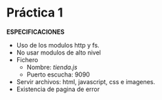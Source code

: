  # Práctica 1

**ESPECIFICACIONES**

* Uso de los modulos http y fs. 
* No usar modulos de alto nivel
* Fichero
    * Nombre: *tienda.js*
    * Puerto escucha: 9090
* Servir archivos: html, javascript, css e imagenes.
* Existencia de pagina de error
